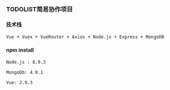 ### TODOLIST简易协作项目  

#### 技术栈 

`Vue + Vuex + VueRouter + Axios + Node.js + Express + MongoDB`


#### npm install 

`Node.js : 8.9.3`  

`MongoDb: 4.0.1` 

`Vue: 2.9.3`